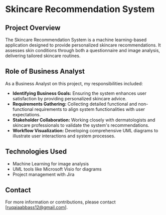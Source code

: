 # Skincare Recommendation System

## Project Overview
The Skincare Recommendation System is a machine learning-based application designed to provide personalized skincare recommendations. It assesses skin conditions through both a questionnaire and image analysis, delivering tailored skincare routines.

## Role of Business Analyst
As a Business Analyst on this project, my responsibilities included:
- **Identifying Business Goals:** Ensuring the system enhances user satisfaction by providing personalized skincare advice.
- **Requirements Gathering:** Collecting detailed functional and non-functional requirements to align system functionalities with user expectations.
- **Stakeholder Collaboration:** Working closely with dermatologists and skincare professionals to validate the system's recommendations.
- **Workflow Visualization:** Developing comprehensive UML diagrams to illustrate user interactions and system processes.

## Technologies Used
- Machine Learning for image analysis
- UML tools like Microsoft Visio for diagrams
- Project management with Jira

## Contact
For more information or contributions, please contact [ruqaiaabbass12@gmail.com].
